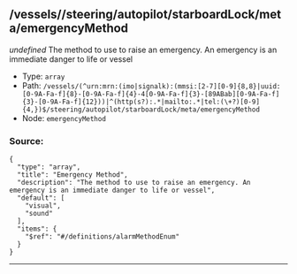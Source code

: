 ## /vessels/<RegExp>/steering/autopilot/starboardLock/meta/emergencyMethod

*undefined*
The method to use to raise an emergency. An emergency is an immediate danger to life or vessel

* Type: `array`
* Path: `/vessels/(^urn:mrn:(imo|signalk):(mmsi:[2-7][0-9]{8,8}|uuid:[0-9A-Fa-f]{8}-[0-9A-Fa-f]{4}-4[0-9A-Fa-f]{3}-[89ABab][0-9A-Fa-f]{3}-[0-9A-Fa-f]{12}))|^(http(s?):.*|mailto:.*|tel:(\+?)[0-9]{4,})$/steering/autopilot/starboardLock/meta/emergencyMethod`
* Node: `emergencyMethod`

### Source:
```
{
  "type": "array",
  "title": "Emergency Method",
  "description": "The method to use to raise an emergency. An emergency is an immediate danger to life or vessel",
  "default": [
    "visual",
    "sound"
  ],
  "items": {
    "$ref": "#/definitions/alarmMethodEnum"
  }
}
```

---
